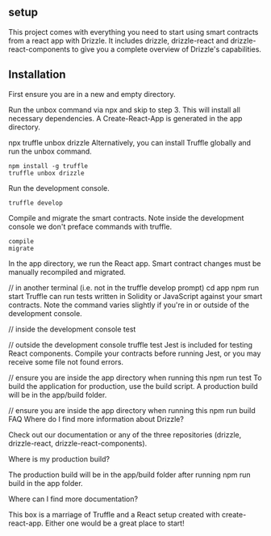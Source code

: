 ## setup
This project comes with everything you need to start using smart contracts from a react app with Drizzle. It includes drizzle, drizzle-react and drizzle-react-components to give you a complete overview of Drizzle's capabilities.

## Installation
First ensure you are in a new and empty directory.

Run the unbox command via npx and skip to step 3. This will install all necessary dependencies. A Create-React-App is generated in the app directory.

npx truffle unbox drizzle
Alternatively, you can install Truffle globally and run the unbox command.
```
npm install -g truffle
truffle unbox drizzle
```
Run the development console.
```
truffle develop
```
Compile and migrate the smart contracts. Note inside the development console we don't preface commands with truffle.
```
compile
migrate
```
In the app directory, we run the React app. Smart contract changes must be manually recompiled and migrated.

// in another terminal (i.e. not in the truffle develop prompt)
cd app
npm run start
Truffle can run tests written in Solidity or JavaScript against your smart contracts. Note the command varies slightly if you're in or outside of the development console.

// inside the development console
test

// outside the development console
truffle test
Jest is included for testing React components. Compile your contracts before running Jest, or you may receive some file not found errors.

// ensure you are inside the app directory when running this
npm run test
To build the application for production, use the build script. A production build will be in the app/build folder.

// ensure you are inside the app directory when running this
npm run build
FAQ
Where do I find more information about Drizzle?

Check out our documentation or any of the three repositories (drizzle, drizzle-react, drizzle-react-components).

Where is my production build?

The production build will be in the app/build folder after running npm run build in the app folder.

Where can I find more documentation?

This box is a marriage of Truffle and a React setup created with create-react-app. Either one would be a great place to start!
